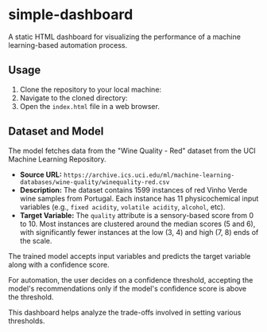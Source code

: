 # simple-dashboard

A static HTML dashboard for visualizing the performance of a machine learning-based automation process. 

## Usage

1.  Clone the repository to your local machine:
2.  Navigate to the cloned directory:
3.  Open the `index.html` file in a web browser.

## Dataset and Model

The model fetches data from the "Wine Quality - Red" dataset from the UCI Machine Learning Repository.

*   **Source URL:** `https://archive.ics.uci.edu/ml/machine-learning-databases/wine-quality/winequality-red.csv`
*   **Description:** The dataset contains 1599 instances of red Vinho Verde wine samples from Portugal. Each instance has 11 physicochemical input variables (e.g., `fixed acidity`, `volatile acidity`, `alcohol`, etc).
*   **Target Variable:** The `quality` attribute is a sensory-based score from 0 to 10. Most instances are clustered around the median scores (5 and 6), with significantly fewer instances at the low (3, 4) and high (7, 8) ends of the scale.

The trained model accepts input variables and predicts the target variable along with a confidence score. 

For automation, the user decides on a confidence threshold, accepting the model's recommendations only if the model's confidence score is above the threshold. 

This dashboard helps analyze the trade-offs involved in setting various thresholds.



